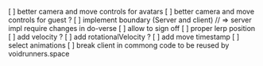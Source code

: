 [ ] better camera and move controls for avatars
[ ] better camera and move controls for guest ?
[ ] implement boundary (Server and client) // => server impl require changes in do-verse
[ ] allow to sign off
[ ] proper lerp position
[ ] add velocity ?
[ ] add rotationalVelocity ?
[ ] add move timestamp
[ ] select animations
[ ] break client in commong code to be reused by voidrunners.space
